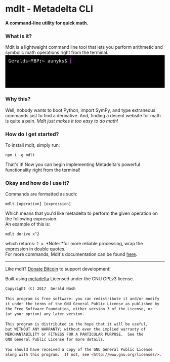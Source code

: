 # mdlt - Metadelta CLI
**A command-line utility for quick math.**  
### What is it?
Mdlt is a lightweight command line tool that lets you perform arithmetic and symbolic math operations right from the terminal.
![mdlt demo](mdlt.gif)
### Why this?
Well, nobody wants to boot Python, import SymPy, and type extraneous commands just to find a derivative. And, finding a decent website for math is quite a pain. *Mdlt just makes it too easy to do math!*

### How do I get started?
To install mdlt, simply run:
```
npm i -g mdlt
```
That's it! Now you can begin implementing Metadelta's powerful functionality right from the terminal!

### Okay and how do I use it?
Commands are formatted as such:
```
mdlt [operation] [expression]
```
Which means that you'd like metadelta to perform the given operation on the following expression.  
An example of this is:
```
mdlt derive x^2
```
which returns: `2 x`.
*Note: *for more reliable processing, wrap the expression in double quotes.  
For more commands, Mdlt's documentation can be found [here](https://github.com/aunyks/mdlt/blob/master/DOCS.md).
______________________________________________
Like mdlt? [Donate Bitcoin](https://coinbase.com/aunyks) to support development!  

Built using [metadelta](https://github.com/aunyks/metadelta-js)
Licensed under the GNU GPLv3 license.  

    Copyright (C) 2017  Gerald Nash

    This program is free software: you can redistribute it and/or modify
    it under the terms of the GNU General Public License as published by
    the Free Software Foundation, either version 3 of the License, or
    (at your option) any later version.

    This program is distributed in the hope that it will be useful,
    but WITHOUT ANY WARRANTY; without even the implied warranty of
    MERCHANTABILITY or FITNESS FOR A PARTICULAR PURPOSE.  See the
    GNU General Public License for more details.

    You should have received a copy of the GNU General Public License
    along with this program.  If not, see <http://www.gnu.org/licenses/>.
